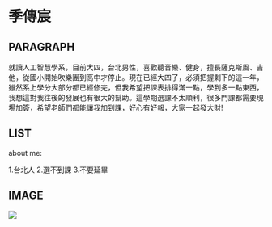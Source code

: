 # 季傳宸
## PARAGRAPH
就讀人工智慧學系，目前大四，台北男性，喜歡聽音樂、健身，擅長薩克斯風、吉他，從國小開始吹樂團到高中才停止。現在已經大四了，必須把握剩下的這一年，雖然系上學分大部分都已經修完，但我希望把課表排得滿一點，學到多一點東西，我想這對我往後的發展也有很大的幫助。這學期選課不太順利，很多門課都需要現場加簽，希望老師們都能讓我加到課，好心有好報，大家一起發大財!
## LIST
about me:

1.台北人
2.選不到課
3.不要延畢

## IMAGE
![](https://i.imgur.com/IroGTBN.png)
